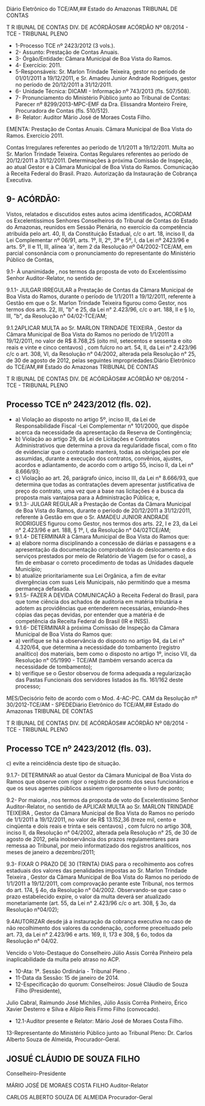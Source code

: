 Diário Eletrônico do TCE/AM,## Estado do Amazonas TRIBUNAL DE CONTAS

T R IBUNAL DE CONTAS DIV. DE ACÓRDÃOS## ACÓRDÃO Nº 08/2014 - TCE - TRIBUNAL PLENO

- 1-Processo TCE nº 2423/2012 (3 vols.).
- 2- Assunto: Prestação de Contas Anuais.
- 3- Órgão/Entidade: Câmara Municipal de Boa Vista do Ramos.
- 4- Exercício: 2011.
- 5-Responsáveis: Sr. Marlon  Trindade  Teixeira,  gestor  no  período  de  01/01/2011  a 19/12/2011, e Sr. Amadeu Junior Andrade Rodrigues, gestor no período de 20/12/2011 a 31/12/2011.
- 6- Unidade Técnica: DICAMI - Informação nº 743/2013 (fls. 507/508).
- 7-  Pronunciamento  do Ministério Público  junto  ao Tribunal  de Contas: Parecer  nº 8299/2013-MPC-EMF  da  Dra.  Elissandra  Monteiro  Freire,  Procuradora  de  Contas  (fls. 510/512).
- 8- Relator: Auditor Mário José de Moraes Costa Filho.

EMENTA: Prestação  de  Contas  Anuais.  Câmara Municipal de Boa Vista do Ramos. Exercício 2011.

Contas Irregulares referentes ao período de 1/1/2011 a 19/12/2011. Multa ao Sr. Marlon Trindade Teixeira. Contas Regulares referentes ao período de 20/12/2011 a 31/12/2011. Determinações à próxima Comissão de Inspeção, ao atual Gestor e à Câmara Municipal de Boa Vista do  Ramos.  Comunicação  à  Receita  Federal  do Brasil. Prazo. Autorização da Instauração de Cobrança Executiva.

## 9- ACÓRDÃO:

Vistos, relatados e discutidos estes autos acima identificados, ACORDAM os Excelentíssimos Senhores Conselheiros do Tribunal de Contas do Estado do Amazonas, reunidos em Sessão Plenária, no exercício da competência atribuída pelo  art. 40,  II, da Constituição Estadual, c/c o art. 18, inciso II, da Lei Complementar nº 06/91, arts. 1º, II, 2º, 3º e 5º,  I,  da  Lei  nº  2423/96  e arts. 5º,  II e 11,  III,  alínea 'a', item 2  da Resolução nº 04/2002-TCE/AM, em parcial consonância com o pronunciamento do representante do Ministério Público de Contas,

9.1-  À  unanimidade ,  nos  termos  da  proposta  de  voto  do  Excelentíssimo Senhor Auditor-Relator, no sentido de:

9.1.1- JULGAR IRREGULAR a Prestação de Contas da Câmara Municipal de Boa Vista do Ramos, durante o período de 1/1/2011 a 19/12/2011, referente à Gestão em que o Sr. Marlon Trindade Teixeira figurou como Gestor, nos termos dos arts. 22, III, "b" e 25, da Lei n° 2.423/96, c/c o art. 188, II e § Io, III, "b", da Resolução n° 04/02-TCE/AM;

9.1.2APLICAR MULTA ao  Sr. MARLON TRINDADE TEIXEIRA ,  Gestor da Câmara Municipal de Boa Vista do Ramos no período de 1/1/2011 a 19/12/2011, no valor de  R$  8.768,25  (oito  mil,  setecentos  e  sessenta  e  oito  reais  e  vinte  e  cinco centavos) , com fulcro no art. 54, II, da Lei n° 2.423/96 c/c o art. 308, VI, da Resolução n° 04/2002,  alterada  pela  Resolução  n°  25,  de  30  de  agosto  de  2012,  pelas  seguintes impropriedades:Diário Eletrônico do TCE/AM,## Estado do Amazonas TRIBUNAL DE CONTAS

T R IBUNAL DE CONTAS DIV. DE ACÓRDÃOS## ACÓRDÃO Nº 08/2014 - TCE - TRIBUNAL PLENO

## Processo TCE nº 2423/2012 (fls. 02).

- a)  Violação  ao  disposto  no  artigo  5º,  inciso  III,  da  Lei  de  Responsabilidade Fiscal -Lei Complementar  n°  101/2000,  que  dispõe acerca  da  necessidade  da apresentação da Reserva de Contingência;
- b) Violação ao artigo 29, da Lei de Licitações e Contratos Administrativos que determina  a  prova  da  regularidade  fiscal,  com  o  fito  de  evidenciar  que  o  contratado manterá,  todas  as  obrigações  por  ele  assumidas,  durante  a  execução  dos  contratos, convênios, ajustes, acordos e adiantamento, de acordo com o artigo 55, inciso II, da Lei n° 8.666/93;
- c)  Violação  ao  art.  26,  parágrafo  único,  inciso  III,  da  Lei  n°  8.666/93,  que determina que todas as contratações devem apresentar justificativa de preço do contrato, uma  vez  que  a  base  nas  licitações  é  a  busca  da  proposta  mais  vantajosa  para  a Administração Pública; e,
- 9.1.3- JULGAR REGULAR a  Prestação de Contas da Câmara Municipal de Boa Vista do Ramos, durante o período de 20/12/2011 a 31/12/2011, referente à Gestão em  que  o  Sr. AMADEU  JUNIOR  ANDRADE  RODRIGUES figurou  como  Gestor,  nos termos dos arts. 22, I e 23, da Lei n° 2.423/96 e art. 188, § 1º, I, da Resolução n° 04/02TCE/AM;
- 9.1.4- DETERMINAR à Câmara Municipal de Boa Vista do Ramos que:
- a)  elabore  norma  disciplinando  a  concessão  de  diárias  e  passagens  e  a apresentação da documentação comprobatória do deslocamento e dos serviços prestados por meio de Relatório de Viagem (se for o caso), a fim de embasar o correto procedimento de todas as Unidades daquele Município;
- b) atualize prioritariamente sua Lei Orgânica, a fim de evitar divergências com suas Leis Municipais, não permitindo que a mesma permaneça defasada.
- 9.1.5- FAZER A DEVIDA COMUNICAÇÃO à Receita Federal do Brasil, para que tome ciência dos achados de auditoria em matéria tributária e adotem as providências que entenderem necessárias, enviando-lhes cópias das peças devidas, por entender que a matéria é de competência da Receita Federal do Brasil (IR e INSS).
- 9.1.6- DETERMINAR à próxima Comissão de Inspeção da Câmara Municipal de Boa Vista do Ramos que:
- a) verifique se há a observância do disposto no artigo 94, da Lei n° 4.320/64, que determina a necessidade do tombamento (registro analítico) dos materiais, bem como o disposto no artigo 1º, inciso VII, da Resolução n° 05/1990 - TCE/AM (também versando acerca da necessidade de tombamento);
- b)  verifique  se  o  Gestor  observou  de  forma  adequada  a  regularização  das Pastas Funcionais dos servidores listados às fls. 161/162 deste processo;

MES/Decisório feito de acordo com o Mod. 4-AC-PC. CAM da Resolução nº 30/2012-TCE/AM - SPEDEDiário Eletrônico do TCE/AM,## Estado do Amazonas TRIBUNAL DE CONTAS

T R IBUNAL DE CONTAS DIV. DE ACÓRDÃOS## ACÓRDÃO Nº 08/2014 - TCE - TRIBUNAL PLENO

## Processo TCE nº 2423/2012 (fls. 03).

c) evite a reincidência deste tipo de situação.

9.1.7- DETERMINAR ao  atual  Gestor da Câmara Municipal de Boa  Vista do Ramos que observe com rigor o registro de ponto dos seus funcionários e que os seus agentes públicos assinem rigorosamente o livro de ponto;

9.2- Por maioria , nos termos da proposta de voto do Excelentíssimo Senhor Auditor-Relator, no sentido de APLICAR MULTA ao Sr. MARLON TRINDADE TEIXEIRA , Gestor  da  Câmara  Municipal  de  Boa  Vista  do  Ramos  no  período  de  1/1/2011  a 19/12/2011, no  valor  de  R$  13.152,36  (treze  mil,  cento e  cinqüenta e  dois  reais e trinta e  seis  centavos) ,  com  fulcro  no  artigo  308,  inciso  II,  da  Resolução  n°  04/2002, alterada pela Resolução n° 25, de 30 de agosto de 2012, pela inobservância dos prazos regulamentares para remessa ao Tribunal, por meio informatizado dos registros analíticos, nos meses de janeiro a dezembro/2011;

9.3- FIXAR O PRAZO DE 30 (TRINTA) DIAS para o recolhimento aos cofres estaduais dos valores das penalidades impostas ao Sr. Marlon Trindade Teixeira , Gestor da Câmara Municipal de Boa Vista do Ramos no período de 1/1/2011 a 19/12/2011, com comprovação  perante  este  Tribunal,  nos  termos  do  art.  174,  §  4o,  da  Resolução  n° 04/2002. Observando-se que caso o prazo estabelecido expire, o valor da multa deverá ser  atualizado  monetariamente  (art.  55,  da  Lei  n°  2.423/96  c/c  o  art.  308,  §  3o,  da Resolução n°04/02);

9.4AUTORIZAR desde já a instauração da cobrança executiva no caso de não recolhimento dos valores da condenação, conforme preceituado pelo art. 73, da Lei n° 2.423/96 e arts. 169, II, 173 e 308, § 6o, todos da Resolução n° 04/02.

Vencido o Voto-Destaque do Conselheiro Júlio Assis Corrêa Pinheiro pela inaplicabilidade da multa pelo atraso no ACP.

- 10-Ata: 1ª. Sessão Ordinária - Tribunal Pleno .
- 11-Data da Sessão: 15 de janeiro de 2014.
- 12-Especificação do quorum: Conselheiros: Josué Cláudio de Souza Filho (Presidente),

Julio Cabral, Raimundo José Michiles, Júlio Assis Corrêa Pinheiro, Érico Xavier Desterro e Silva e Alípio Reis Firmo Filho (convocado).

- 12.1-Auditor presente e Relator: Mário José de Moraes Costa Filho.

13-Representante do Ministério Público junto ao Tribunal Pleno: Dr. Carlos Alberto Souza de Almeida, Procurador-Geral.

## JOSUÉ CLÁUDIO DE SOUZA FILHO

Conselheiro-Presidente

MÁRIO JOSÉ DE MORAES COSTA FILHO Auditor-Relator

CARLOS ALBERTO SOUZA DE ALMEIDA Procurador-Geral